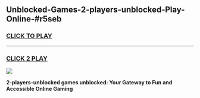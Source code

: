 
## Unblocked-Games-2-players-unblocked-Play-Online-#r5seb
<h3>
<a href="https://premium.freeplayer.one?title=2-players-unblocked&ref=27F">CLICK TO PLAY</a></h3>
<hr>

<h3>
<a href="https://premium.freeplayer.one?title=2-players-unblocked&ref=27F">CLICK 2 PLAY</a>
  
</h3>

<a href="https://premium.freeplayer.one?title=2-players-unblocked&ref=27F"><img src="https://clearcache.store/games.png"></a>


**2-players-unblocked games unblocked: Your Gateway to Fun and Accessible Online Gaming**

